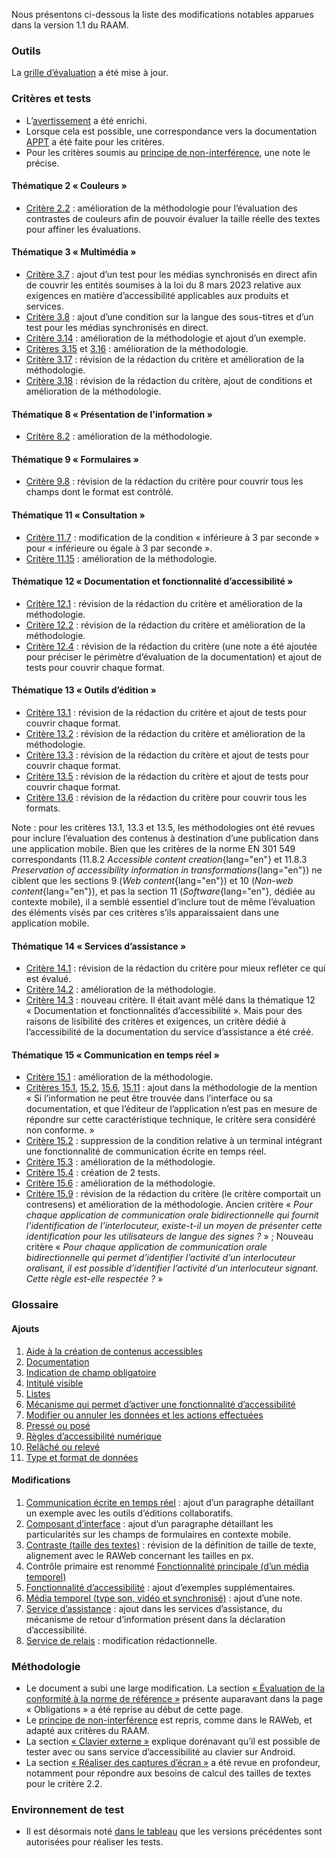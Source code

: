 Nous présentons ci-dessous la liste des modifications notables apparues dans la version 1.1 du RAAM.

### Outils

La <a href="/fr/files/modele-grille-audit-appli-mobiles.xlsx">grille d’évaluation</a> a été mise à jour.

### Critères et tests

- L’[avertissement](./referentiel-technique.html#topics) a été enrichi.
- Lorsque cela est possible, une correspondance vers la documentation [APPT](https://appt.org/) a été faite pour les critères.
- Pour les critères soumis au [principe de non-interférence](./methodologie.html#principe-de-non-interference), une note le précise.

#### Thématique 2 «&nbsp;Couleurs&nbsp;»

- [Critère 2.2](./referentiel-technique.html#crit-2-2)&nbsp;: amélioration de la méthodologie pour l’évaluation des contrastes de couleurs afin de pouvoir évaluer la taille réelle des textes pour affiner les évaluations.

#### Thématique 3 «&nbsp;Multimédia&nbsp;»

- [Critère 3.7](./referentiel-technique.html#crit-3-7)&nbsp;: ajout d’un test pour les médias synchronisés en direct afin de couvrir les entités soumises à la loi du 8 mars 2023 relative aux exigences en matière d’accessibilité applicables aux produits et services.
- [Critère 3.8](./referentiel-technique.html#crit-3-8)&nbsp;: ajout d’une condition sur la langue des sous-titres et d’un test pour les médias synchronisés en direct.
- [Critère 3.14](./referentiel-technique.html#crit-3-14)&nbsp;: amélioration de la méthodologie et ajout d’un exemple.
- [Critères 3.15](./referentiel-technique.html#crit-3-15) et [3.16](./referentiel-technique.html#crit-3-16)&nbsp;: amélioration de la méthodologie.
- [Critère 3.17](./referentiel-technique.html#crit-3-17)&nbsp;: révision de la rédaction du critère et amélioration de la méthodologie.
- [Critère 3.18](./referentiel-technique.html#crit-3-18)&nbsp;: révision de la rédaction du critère, ajout de conditions et amélioration de la méthodologie.

#### Thématique 8 «&nbsp;Présentation de l'information&nbsp;»

- [Critère 8.2](./referentiel-technique.html#crit-8-2)&nbsp;: amélioration de la méthodologie.


#### Thématique 9 «&nbsp;Formulaires&nbsp;»

- [Critère 9.8](./referentiel-technique.html#crit-9-8)&nbsp;: révision de la rédaction du critère pour couvrir tous les champs dont le format est contrôlé.

#### Thématique 11 «&nbsp;Consultation&nbsp;»

- [Critère 11.7](./referentiel-technique.html#crit-11-7)&nbsp;: modification de la condition «&nbsp;inférieure à 3 par seconde&nbsp;» pour «&nbsp;inférieure ou égale à 3 par seconde&nbsp;».
- [Critère 11.15](./referentiel-technique.html#crit-11-15)&nbsp;: amélioration de la méthodologie.

#### Thématique 12 «&nbsp;Documentation et fonctionnalité d’accessibilité&nbsp;»

- [Critère 12.1](./referentiel-technique.html#crit-12-1)&nbsp;: révision de la rédaction du critère et amélioration de la méthodologie.
- [Critère 12.2](./referentiel-technique.html#crit-12-2)&nbsp;: révision de la rédaction du critère et amélioration de la méthodologie.
- [Critère 12.4](./referentiel-technique.html#crit-12-4)&nbsp;: révision de la rédaction du critère (une note a été ajoutée pour préciser le périmètre d’évaluation de la documentation) et ajout de tests pour couvrir chaque format.

#### Thématique 13 «&nbsp;Outils d’édition&nbsp;»

- [Critère 13.1](./referentiel-technique.html#crit-13-1)&nbsp;: révision de la rédaction du critère et ajout de tests pour couvrir chaque format.
- [Critère 13.2](./referentiel-technique.html#crit-13-2)&nbsp;: révision de la rédaction du critère et amélioration de la méthodologie.
- [Critère 13.3](./referentiel-technique.html#crit-13-3)&nbsp;: révision de la rédaction du critère et ajout de tests pour couvrir chaque format.
- [Critère 13.5](./referentiel-technique.html#crit-13-5)&nbsp;: révision de la rédaction du critère et ajout de tests pour couvrir chaque format.
- [Critère 13.6](./referentiel-technique.html#crit-13-6)&nbsp;: révision de la rédaction du critère pour couvrir tous les formats.

Note&nbsp;: pour les critères 13.1, 13.3 et 13.5, les méthodologies ont été revues pour inclure l’évaluation des contenus à destination d’une publication dans une application mobile. Bien que les critères de la norme EN 301 549 correspondants (11.8.2 *Accessible content creation*{lang="en"} et 11.8.3 *Preservation of accessibility information in transformations*{lang="en"}) ne ciblent que les sections 9 (*Web content*{lang="en"}) et 10 (*Non-web content*{lang="en"}), et pas la section 11 (*Software*{lang="en"}, dédiée au contexte mobile), il a semblé essentiel d’inclure tout de même l’évaluation des éléments visés par ces critères s’ils apparaissaient dans une application mobile.

#### Thématique 14 «&nbsp;Services d’assistance&nbsp;»

- [Critère 14.1](./referentiel-technique.html#crit-14-1)&nbsp;: révision de la rédaction du critère pour mieux refléter ce qui est évalué.
- [Critère 14.2](./referentiel-technique.html#crit-14-2)&nbsp;: amélioration de la méthodologie.
- [Critère 14.3](./referentiel-technique.html#crit-14-3)&nbsp;: nouveau critère. Il était avant mêlé dans la thématique 12 «&nbsp;Documentation et fonctionnalités d’accessibilité&nbsp;». Mais pour des raisons de lisibilité des critères et exigences, un critère dédié à l’accessibilité de la documentation du service d’assistance a été créé.

#### Thématique 15 «&nbsp;Communication en temps réel&nbsp;»

- [Critère 15.1](./referentiel-technique.html#crit-15-1)&nbsp;: amélioration de la méthodologie.
- [Critères 15.1](./referentiel-technique.html#crit-15-1), [15.2](./referentiel-technique.html#crit-15-2), [15.6](./referentiel-technique.html#crit-15-6), [15.11](./referentiel-technique.html#crit-15-11)&nbsp;: ajout dans la méthodologie de la mention «&nbsp;Si l’information ne peut être trouvée dans l’interface ou sa documentation, et que l’éditeur de l’application n’est pas en mesure de répondre sur cette caractéristique technique, le critère sera considéré non conforme.&nbsp;»
- [Critère 15.2](./referentiel-technique.html#crit-15-2)&nbsp;: suppression de la condition relative à un terminal intégrant une fonctionnalité de communication écrite en temps réel.
- [Critère 15.3](./referentiel-technique.html#crit-15-3)&nbsp;: amélioration de la méthodologie.
- [Critère 15.4](./referentiel-technique.html#crit-15-4)&nbsp;: création de 2 tests.
- [Critère 15.6](./referentiel-technique.html#crit-15-6)&nbsp;: amélioration de la méthodologie.
- [Critère 15.9](./referentiel-technique.html#crit-15-9)&nbsp;: révision de la rédaction du critère (le critère comportait un contresens) et amélioration de la méthodologie. Ancien critère «&nbsp;_Pour chaque application de communication orale bidirectionnelle qui fournit l’identification de l’interlocuteur, existe-t-il un moyen de présenter cette identification pour les utilisateurs de langue des signes&nbsp;?_&nbsp;» ; Nouveau critère «&nbsp;_Pour chaque application de communication orale bidirectionnelle qui permet d’identifier l’activité d’un interlocuteur oralisant, il est possible d’identifier l’activité d’un interlocuteur signant. Cette règle est-elle respectée&nbsp;?_&nbsp;»

### Glossaire

#### Ajouts

1. [Aide à la création de contenus accessibles](./glossaire.html#aide-a-la-creation-de-contenus-accessibles)
2. [Documentation](./glossaire.html#documentation)
3. [Indication de champ obligatoire](./glossaire.html#indication-de-champ-obligatoire)
4. [Intitulé visible](./glossaire.html#intitule-visible)
5. [Listes](./glossaire.html#listes)
6. [Mécanisme qui permet d’activer une fonctionnalité d’accessibilité](./glossaire.html#mecanisme-qui-permet-d-activer-une-fonctionnalite-d-accessibilite)
7. [Modifier ou annuler les données et les actions effectuées](./glossaire.html#modifier-ou-annuler-les-donnees-et-les-actions-effectuees)
8. [Pressé ou posé](./glossaire.html#presse-ou-pose)
9. [Règles d’accessibilité numérique](./glossaire.html#regles-d-accessibilite-numerique)
10. [Relâché ou relevé](./glossaire.html#relache-ou-releve)
11. [Type et format de données](./glossaire.html#type-et-format-de-donnees)

#### Modifications

1. [Communication écrite en temps réel](./glossaire.html#communication-ecrite-en-temps-reel)&nbsp;: ajout d’un paragraphe détaillant un exemple avec les outils d’éditions collaboratifs.
2. [Composant d’interface](./glossaire.html#composant-d-interface)&nbsp;: ajout d’un paragraphe détaillant les particularités sur les champs de formulaires en contexte mobile.
3. [Contraste (taille des textes)](./glossaire.html#contraste-taille-des-textes)&nbsp;: révision de la définition de taille de texte, alignement avec le RAWeb concernant les tailles en px.
4. Contrôle primaire est renommé [Fonctionnalité principale (d’un média temporel)](./glossaire.html#fonctionnalites-principales-d-un-media-temporel)
5. [Fonctionnalité d’accessibilité](./glossaire.html#fonctionnalite-d-accessibilite)&nbsp;: ajout d’exemples supplémentaires.
6. [Média temporel (type son, vidéo et synchronisé)](./glossaire.html#media-temporel-type-son-video-et-synchronise)&nbsp;: ajout d’une note.
7. [Service d’assistance](./glossaire.html#service-d-assistance)&nbsp;: ajout dans les services d’assistance, du mécanisme de retour d’information présent dans la déclaration d’accessibilité.
8. [Service de relais](./glossaire.html#service-de-relais)&nbsp;: modification rédactionnelle.

### Méthodologie

- Le document a subi une large modification. La section [«&nbsp;Évaluation de la conformité à la norme de référence&nbsp;»](./methodologie.html#evaluation-de-la-conformite-a-la-norme-de-reference) présente auparavant dans la page «&nbsp;Obligations&nbsp;» a été reprise au début de cette page.
- Le [principe de non-interférence](./methodologie.html#principe-de-non-interference) est repris, comme dans le RAWeb, et adapté aux critères du RAAM.
- La section [«&nbsp;Clavier externe&nbsp;»](./methodologie.html#clavier-externe) explique dorénavant qu’il est possible de tester avec ou sans service d’accessibilité au clavier sur Android.
- La section [«&nbsp;Réaliser des captures d’écran&nbsp;»](./methodologie.html#realiser-des-captures-d-ecran) a été revue en profondeur, notamment pour répondre aux besoins de calcul des tailles de textes pour le critère 2.2.

### Environnement de test

- Il est désormais noté [dans le tableau](./environnement.html#environnement-de-test) que les versions précédentes sont autorisées pour réaliser les tests.